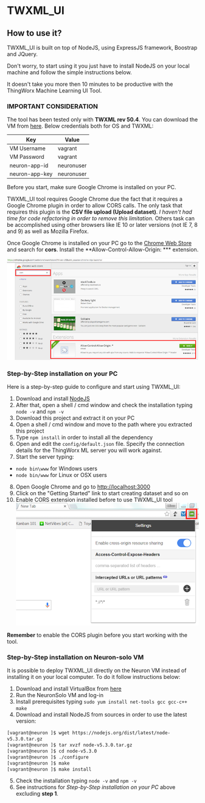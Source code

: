 # TWXML_UI

## How to use it?
TWXML_UI is built on top of NodeJS, using ExpressJS framework, Boostrap and JQuery.

Don't worry, to start using it you just have to install NodeJS on your local machine and follow the simple instructions below.

It doesn't take you more then 10 minutes to be productive with the ThingWorx Machine Learning UI Tool.

### IMPORTANT CONSIDERATION
The tool has been tested only with **TWXML rev 50.4**. You can download the VM from [here](https://pds.ptc.com/Windchill/app/#ptc1/tcomp/infoPage?oid=OR%3Awt.folder.SubFolder%3A1176949521&ContainerOid=OR%3Awt.projmgmt.admin.Project2%3A1160732408&u8=1).
Below credentials both for OS and TWXML:

|  Key            |  Value     |
|-----------------|------------|
| VM Username     | vagrant    |
| VM Password     | vagrant    |
| neuron-app-id   | neuronuser |
| neuron-app-key  | neuronuser |

Before you start, make sure Google Chrome is installed on your PC.

TWXML_UI tool requires Google Chrome due the fact that it requires a Google Chrome plugin in order to allow CORS calls. The only task that requires this plugin is the **CSV file upload (Upload dataset)**. _I haven't had time for code refactoring in order to remove this limitation._
Others task can be accomplished using other browsers like IE 10 or later versions (not IE 7, 8 and 9) as well as Mozilla Firefox.

Once Google Chrome is installed on your PC go to the [Chrome Web Store](https://chrome.google.com/webstore/search/cors?hl=en-US&utm_source=chrome-ntp-launcher) and search for **cors**. Install the **Allow-Control-Allow-Origin: *** extension.

![chrome_web_store](images/chrome_store.png)

### Step-by-Step installation on your PC
Here is a step-by-step guide to configure and start using TWXML_UI:
1. Download and install [NodeJS](https://nodejs.org/en/)
2. After that, open a shell / cmd window and check the installation typing `node -v` and `npm -v`
3. Download this project and extract it on your PC
4. Open a shell / cmd window and move to the path where you extracted this project
5. Type `npm install` in order to install all the dependency
6. Open and edit the `config/default.json` file. Specify the connection details for the ThingWorx ML server you will work against.
7. Start the server typing:
  - `node bin\www` for Windows users
  - `node bin/www` for Linux or OSX users
8. Open Google Chrome and go to [http://localhost:3000](http://localhost:3000)
9. Click on the "Getting Started" link to start creating dataset and so on
9. Enable CORS extension installed before to use TWXML_UI tool
  ![enable_cors](images/enable_cors.png)

**Remember** to enable the CORS plugin before you start working with the tool.

### Step-by-Step installation on Neuron-solo VM
It is possible to deploy TWXML_UI directly on the Neuron VM instead of installing it on your local computer. To do it follow instructions below:

1. Download and install VirtualBox from [here](https://www.virtualbox.org/wiki/Downloads)
2. Run the NeuronSolo VM and log-in
3. Install prerequisites typing `sudo yum install net-tools gcc gcc-c++ make`
4. Download and install NodeJS from sources in order to use the latest version:
```shell
[vagrant@neuron ]$ wget https://nodejs.org/dist/latest/node-v5.3.0.tar.gz
[vagrant@neuron ]$ tar xvzf node-v5.3.0.tar.gz
[vagrant@neuron ]$ cd node-v5.3.0
[vagrant@neuron ]$ ./configure
[vagrant@neuron ]$ make
[vagrant@neuron ]$ make install
```
5. Check the installation typing `node -v` and `npm -v`
6. See instructions for _Step-by-Step installation on your PC_ above excluding **step 1**.
